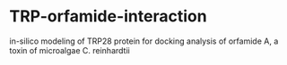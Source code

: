 # TRP-orfamide-interaction
in-silico modeling of TRP28 protein for docking analysis of orfamide A, a toxin of microalgae C. reinhardtii
